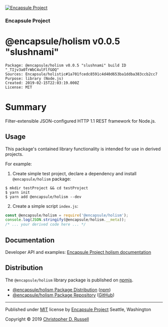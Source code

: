 [![Encapsule Project](https://encapsule.io/images/blue-burst-encapsule.io-icon-72x72.png "Encapsule Project")](https://encapsule.io)

### Encapsule Project

# @encapsule/holism v0.0.5 "slushnami"

```
Package: @encapsule/holism v0.0.5 "slushnami" build ID "_TIjv3a0TrWbC4ulFlfGOQ"
Sources: Encapsule/holistic#1a701fcedc8591c4d40d653ba1ddba383ccb2cc7
Purpose: library (Node.js)
Created: 2019-02-15T22:03:19.000Z
License: MIT
```

# Summary

Filter-extensible JSON-configured HTTP 1.1 REST framework for Node.js.

## Usage

This package's contained library functionality is intended for use in derived projects.

For example:

1. Create simple test project, declare a dependency and install `@encapsule/holism` package:

```
$ mkdir testProject && cd testProject
$ yarn init
$ yarn add @encapsule/holism --dev
```

2. Create a simple script `index.js`:

```JavaScript
const @encapsule/holism = require('@encapsule/holism');
console.log(JSON.stringify(@encapsule/holism.__meta));
/* ... your derived code here ... */
```

## Documentation

Developer API and examples: [Encapsule Project holism documentation](https://encapsule.io/docs/holism)

## Distribution

The `@encapsule/holism` library package is published on [npmjs](https://npmjs.com).

- [@encapsule/holism Package Distribution](https://npmjs.com/package/@encapsule/holism/v/0.0.5) ([npm](https://www.npmjs.com/~chrisrus))
- [@encapsule/holism Package Repository](https://github.com/Encapsule/@encapsule/holism) ([GitHub](https://github.com/Encapsule))

<hr>

Published under [MIT](LICENSE) license by [Encapsule Project](https://encapsule.io) Seattle, Washington

Copyright &copy; 2019 [Christopher D. Russell](http://chrisrussell.net)